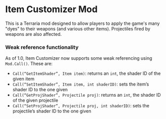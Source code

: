 # Item Customizer Mod

This is a Terraria mod designed to allow players to apply the game's many "dyes"
to their weapons (and various other items). Projectiles fired by weapons are also affected.

### Weak reference functionality
As of 1.0, Item Customizer now supports some weak referencing using `Mod.Call()`.
These are:
- `Call(“GetItemShader”, Item item)`: returns an `int`, the shader ID of the given item
- `Call(“SetItemShader”, Item item, int shaderID)`: sets the item’s shader ID to the one given
- `Call(“GetProjShader”, Projectile proj)`: returns an `int`, the shader ID of the given projectile
- `Call(“SetProjShader”, Projectile proj, int shaderID)`: sets the projectile’s shader ID to the one given